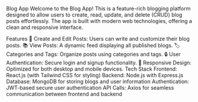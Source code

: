 Blog App
Welcome to the Blog App! This is a feature-rich blogging platform designed to allow users to create, read, update, and delete (CRUD) blog posts effortlessly. The app is built with modern web technologies, offering a clean and responsive interface.

Features
📝 Create and Edit Posts: Users can write and customize their blog posts.
📚 View Posts: A dynamic feed displaying all published blogs.
🏷️ Categories and Tags: Organize posts using categories and tags.
🔒 User Authentication: Secure login and signup functionality.
🎨 Responsive Design: Optimized for both desktop and mobile devices.
Tech Stack
Frontend: React.js (with Tailwind CSS for styling)
Backend: Node.js with Express.js
Database: MongoDB for storing blogs and user information
Authentication: JWT-based secure user authentication
API Calls: Axios for seamless communication between frontend and backend

